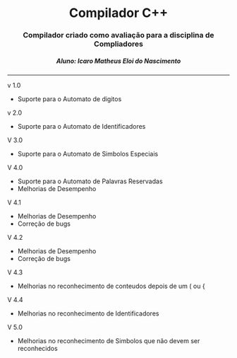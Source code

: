 <center>
  <h1>Compilador C++</h1>

  <h3>Compilador criado como avaliação para a disciplina de Compliadores</h3>

  <h5>Aluno: Icaro Matheus Eloi do Nascimento</h5>
</center>
<hr />

v 1.0
- Suporte para o Automato de digitos

v 2.0
- Suporte para o Automato de Identificadores

V 3.0
- Suporte para o Automato de Simbolos Especiais

V 4.0
- Suporte para o Automato de Palavras Reservadas
- Melhorias de Desempenho

V 4.1
- Melhorias de Desempenho
- Correção de bugs 

V 4.2 
- Melhorias de Desempenho
- Correção de bugs

V 4.3
- Melhorias no reconhecimento de conteudos depois de um ( ou {

V 4.4
- Melhorias no reconhecimento de Identificadores

V 5.0 
- Melhorias no reconhecimento de Simbolos que não devem ser reconhecidos
